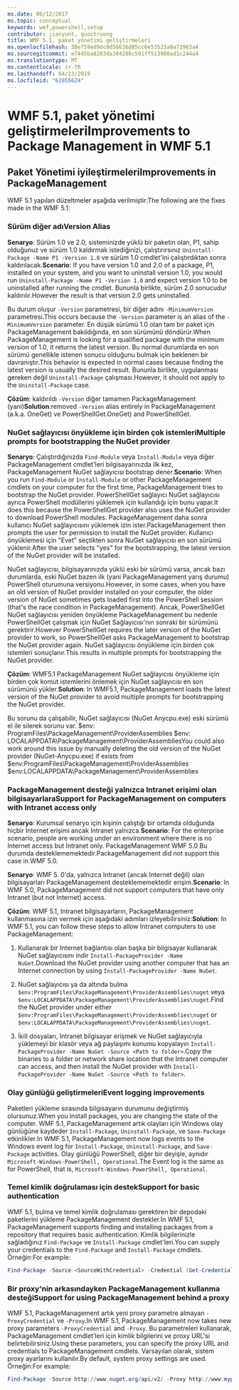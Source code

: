 ```yaml
---
ms.date: 06/12/2017
ms.topic: conceptual
keywords: wmf,powershell,setup
contributor: jianyunt, quoctruong
title: WMF 5.1, paket yönetimi geliştirmeleri
ms.openlocfilehash: 30ef59ed9dc0d56636d85cc6e53523a9a73963a4
ms.sourcegitcommit: e7445ba8203da304286c591ff513900ad1c244a4
ms.translationtype: MT
ms.contentlocale: tr-TR
ms.lasthandoff: 04/23/2019
ms.locfileid: "62055624"
---
```

# <a name="improvements-to-package-management-in-wmf-51"></a><span data-ttu-id="5da84-103">WMF 5.1, paket yönetimi geliştirmeleri</span><span class="sxs-lookup"><span data-stu-id="5da84-103">Improvements to Package Management in WMF 5.1</span></span>

## <a name="improvements-in-packagemanagement"></a><span data-ttu-id="5da84-104">Paket Yönetimi iyileştirmeleri</span><span class="sxs-lookup"><span data-stu-id="5da84-104">Improvements in PackageManagement</span></span>

<span data-ttu-id="5da84-105">WMF 5.1 yapılan düzeltmeler aşağıda verilmiştir:</span><span class="sxs-lookup"><span data-stu-id="5da84-105">The following are the fixes made in the WMF 5.1:</span></span>

### <a name="version-alias"></a><span data-ttu-id="5da84-106">Sürüm diğer adı</span><span class="sxs-lookup"><span data-stu-id="5da84-106">Version Alias</span></span>

<span data-ttu-id="5da84-107">**Senaryo**: Sürüm 1.0 ve 2.0, sisteminizde yüklü bir paketin olan, P1, sahip olduğunuz ve sürüm 1.0 kaldırmak istediğinizi, çalıştırırsınız `Uninstall-Package -Name P1 -Version 1.0` ve sürüm 1.0 cmdlet'ini çalıştırdıktan sonra kaldırılacak.</span><span class="sxs-lookup"><span data-stu-id="5da84-107">**Scenario**: If you have version 1.0 and 2.0 of a package, P1, installed on your system, and you want to uninstall version 1.0, you would run `Uninstall-Package -Name P1 -Version 1.0` and expect version 1.0 to be uninstalled after running the cmdlet.</span></span> <span data-ttu-id="5da84-108">Bununla birlikte, sürüm 2.0 sonucudur kaldırılır.</span><span class="sxs-lookup"><span data-stu-id="5da84-108">However the result is that version 2.0 gets uninstalled.</span></span>

<span data-ttu-id="5da84-109">Bu durum oluşur `-Version` parametresi, bir diğer adını `-MinimumVersion` parametresi.</span><span class="sxs-lookup"><span data-stu-id="5da84-109">This occurs because the `-Version` parameter is an alias of the `-MinimumVersion` parameter.</span></span> <span data-ttu-id="5da84-110">En düşük sürümü 1.0 olan tam bir paket için PackageManagement bakıldığında, en son sürümünü döndürür.</span><span class="sxs-lookup"><span data-stu-id="5da84-110">When PackageManagement is looking for a qualified package with the minimum version of 1.0, it returns the latest version.</span></span> <span data-ttu-id="5da84-111">Bu normal durumlarda en son sürümü genellikle istenen sonucu olduğunu bulmak için beklenen bir davranıştır.</span><span class="sxs-lookup"><span data-stu-id="5da84-111">This behavior is expected in normal cases because finding the latest version is usually the desired result.</span></span> <span data-ttu-id="5da84-112">Bununla birlikte, uygulanması gereken değil `Uninstall-Package` çalışması.</span><span class="sxs-lookup"><span data-stu-id="5da84-112">However, it should not apply to the `Uninstall-Package` case.</span></span>

<span data-ttu-id="5da84-113">**Çözüm**: kaldırıldı `-Version` diğer tamamen PackageManagement (yani)</span><span class="sxs-lookup"><span data-stu-id="5da84-113">**Solution**:removed `-Version` alias entirely in PackageManagement (a.k.a.</span></span> <span data-ttu-id="5da84-114">OneGet) ve PowerShellGet.</span><span class="sxs-lookup"><span data-stu-id="5da84-114">OneGet) and PowerShellGet.</span></span>

### <a name="multiple-prompts-for-bootstrapping-the-nuget-provider"></a><span data-ttu-id="5da84-115">NuGet sağlayıcısı önyükleme için birden çok istemleri</span><span class="sxs-lookup"><span data-stu-id="5da84-115">Multiple prompts for bootstrapping the NuGet provider</span></span>

<span data-ttu-id="5da84-116">**Senaryo**: Çalıştırdığınızda `Find-Module` veya `Install-Module` veya diğer PackageManagement cmdlet'leri bilgisayarınızda ilk kez, PackageManagement NuGet sağlayıcısı bootstrap dener.</span><span class="sxs-lookup"><span data-stu-id="5da84-116">**Scenario**: When you run `Find-Module` or `Install-Module` or other PackageManagement cmdlets on your computer for the first time, PackageManagement tries to bootstrap the NuGet provider.</span></span> <span data-ttu-id="5da84-117">PowerShellGet sağlayıcı NuGet sağlayıcısı ayrıca PowerShell modüllerini yüklemek için kullandığı için bunu yapar.</span><span class="sxs-lookup"><span data-stu-id="5da84-117">It does this because the PowerShellGet provider also uses the NuGet provider to download PowerShell modules.</span></span> <span data-ttu-id="5da84-118">PackageManagement daha sonra kullanıcı NuGet sağlayıcısını yüklemek izin ister.</span><span class="sxs-lookup"><span data-stu-id="5da84-118">PackageManagement then prompts the user for permission to install the NuGet provider.</span></span> <span data-ttu-id="5da84-119">Kullanıcı önyüklemesi için "Evet" seçtikten sonra NuGet sağlayıcısı en son sürümü yüklenir.</span><span class="sxs-lookup"><span data-stu-id="5da84-119">After the user selects "yes" for the bootstrapping, the latest version of the NuGet provider will be installed.</span></span>

<span data-ttu-id="5da84-120">NuGet sağlayıcısı, bilgisayarınızda yüklü eski bir sürümü varsa, ancak bazı durumlarda, eski NuGet bazen ilk (yani PackageManagement yarış durumu) PowerShell oturumuna versiyonu.</span><span class="sxs-lookup"><span data-stu-id="5da84-120">However, in some cases, when you have an old version of NuGet provider installed on your computer, the older version of NuGet sometimes gets loaded first into the PowerShell session (that's the race condition in PackageManagement).</span></span> <span data-ttu-id="5da84-121">Ancak, PowerShellGet NuGet sağlayıcısı yeniden önyükleme PackageManagement bu nedenle PowerShellGet çalışmak için NuGet Sağlayıcısı'nın sonraki bir sürümünü gerektirir.</span><span class="sxs-lookup"><span data-stu-id="5da84-121">However PowerShellGet requires the later version of the NuGet provider to work, so PowerShellGet asks PackageManagement to bootstrap the NuGet provider again.</span></span> <span data-ttu-id="5da84-122">NuGet sağlayıcısı önyükleme için birden çok istemleri sonuçlanır.</span><span class="sxs-lookup"><span data-stu-id="5da84-122">This results in multiple prompts for bootstrapping the NuGet provider.</span></span>

<span data-ttu-id="5da84-123">**Çözüm**: WMF5.1 PackageManagement NuGet sağlayıcısı önyükleme için birden çok komut istemlerini önlemek için NuGet sağlayıcısı en son sürümünü yükler.</span><span class="sxs-lookup"><span data-stu-id="5da84-123">**Solution**: In WMF5.1, PackageManagement loads the latest version of the NuGet provider to avoid multiple prompts for bootstrapping the NuGet provider.</span></span>

<span data-ttu-id="5da84-124">Bu sorunu da çalışabilir, NuGet sağlayıcısı (NuGet Anycpu.exe) eski sürümü el ile silerek sorunu var. $env: ProgramFiles\PackageManagement\ProviderAssemblies $env: LOCALAPPDATA\PackageManagement\ProviderAssemblies</span><span class="sxs-lookup"><span data-stu-id="5da84-124">You could also work around this issue by manually deleting the old version of the NuGet provider (NuGet-Anycpu.exe) if exists from $env:ProgramFiles\PackageManagement\ProviderAssemblies $env:LOCALAPPDATA\PackageManagement\ProviderAssemblies</span></span>


### <a name="support-for-packagemanagement-on-computers-with-intranet-access-only"></a><span data-ttu-id="5da84-125">PackageManagement desteği yalnızca Intranet erişimi olan bilgisayarlara</span><span class="sxs-lookup"><span data-stu-id="5da84-125">Support for PackageManagement on computers with Intranet access only</span></span>

<span data-ttu-id="5da84-126">**Senaryo**: Kurumsal senaryo için kişinin çalıştığı bir ortamda olduğunda hiçbir Internet erişimi ancak Intranet yalnızca.</span><span class="sxs-lookup"><span data-stu-id="5da84-126">**Scenario**: For the enterprise scenario, people are working under an environment where there is no Internet access but Intranet only.</span></span> <span data-ttu-id="5da84-127">PackageManagement WMF 5.0 Bu durumda desteklememektedir.</span><span class="sxs-lookup"><span data-stu-id="5da84-127">PackageManagement did not support this case in WMF 5.0.</span></span>

<span data-ttu-id="5da84-128">**Senaryo**: WMF 5. 0'da, yalnızca Intranet (ancak Internet değil) olan bilgisayarları PackageManagement desteklememektedir erişim.</span><span class="sxs-lookup"><span data-stu-id="5da84-128">**Scenario**: In WMF 5.0, PackageManagement did not support computers that have only Intranet (but not Internet) access.</span></span>

<span data-ttu-id="5da84-129">**Çözüm**: WMF 5.1, Intranet bilgisayarların, PackageManagement kullanmasına izin vermek için aşağıdaki adımları izleyebilirsiniz:</span><span class="sxs-lookup"><span data-stu-id="5da84-129">**Solution**: In WMF 5.1, you can follow these steps to allow Intranet computers to use PackageManagement:</span></span>

1. <span data-ttu-id="5da84-130">Kullanarak bir Internet bağlantısı olan başka bir bilgisayar kullanarak NuGet sağlayıcısını indir `Install-PackageProvider -Name NuGet`.</span><span class="sxs-lookup"><span data-stu-id="5da84-130">Download the NuGet provider using another computer that has an Internet connection by using `Install-PackageProvider -Name NuGet`.</span></span>

2. <span data-ttu-id="5da84-131">NuGet sağlayıcısı ya da altında bulma `$env:ProgramFiles\PackageManagement\ProviderAssemblies\nuget` veya `$env:LOCALAPPDATA\PackageManagement\ProviderAssemblies\nuget`.</span><span class="sxs-lookup"><span data-stu-id="5da84-131">Find the NuGet provider under either `$env:ProgramFiles\PackageManagement\ProviderAssemblies\nuget`  or  `$env:LOCALAPPDATA\PackageManagement\ProviderAssemblies\nuget`.</span></span>

3. <span data-ttu-id="5da84-132">İkili dosyaları, Intranet bilgisayar erişmek ve NuGet sağlayıcıyla yüklemeyi bir klasör veya ağ paylaşımı konumu kopyalayın `Install-PackageProvider -Name NuGet -Source <Path to folder>`.</span><span class="sxs-lookup"><span data-stu-id="5da84-132">Copy the binaries to a folder or network share location that the Intranet computer can access, and then install the NuGet provider with `Install-PackageProvider -Name NuGet -Source <Path to folder>`.</span></span>


### <a name="event-logging-improvements"></a><span data-ttu-id="5da84-133">Olay günlüğü geliştirmeleri</span><span class="sxs-lookup"><span data-stu-id="5da84-133">Event logging improvements</span></span>

<span data-ttu-id="5da84-134">Paketleri yükleme sırasında bilgisayarın durumunu değiştirmiş olursunuz.</span><span class="sxs-lookup"><span data-stu-id="5da84-134">When you install packages, you are changing the state of the computer.</span></span> <span data-ttu-id="5da84-135">WMF 5.1, PackageManagement artık olayları için Windows olay günlüğüne kaydeder `Install-Package`, `Uninstall-Package`, ve `Save-Package` etkinlikler.</span><span class="sxs-lookup"><span data-stu-id="5da84-135">In WMF 5.1, PackageManagement now logs events to the Windows event log for `Install-Package`, `Uninstall-Package`, and `Save-Package` activities.</span></span> <span data-ttu-id="5da84-136">Olay günlüğü PowerShell, diğer bir deyişle, aynıdır `Microsoft-Windows-PowerShell, Operational`.</span><span class="sxs-lookup"><span data-stu-id="5da84-136">The Event log  is the same as for PowerShell, that is, `Microsoft-Windows-PowerShell, Operational`.</span></span>

### <a name="support-for-basic-authentication"></a><span data-ttu-id="5da84-137">Temel kimlik doğrulaması için destek</span><span class="sxs-lookup"><span data-stu-id="5da84-137">Support for basic authentication</span></span>

<span data-ttu-id="5da84-138">WMF 5.1, bulma ve temel kimlik doğrulaması gerektiren bir depodaki paketlerini yükleme PackageManagement destekler.</span><span class="sxs-lookup"><span data-stu-id="5da84-138">In WMF 5.1, PackageManagement supports finding and installing packages from a repository that requires basic authentication.</span></span> <span data-ttu-id="5da84-139">Kimlik bilgilerinizle sağladığınız `Find-Package` ve `Install-Package` cmdlet'leri.</span><span class="sxs-lookup"><span data-stu-id="5da84-139">You can supply your credentials to the `Find-Package` and `Install-Package` cmdlets.</span></span> <span data-ttu-id="5da84-140">Örneğin:</span><span class="sxs-lookup"><span data-stu-id="5da84-140">For example:</span></span>

``` PowerShell
Find-Package -Source <SourceWithCredential> -Credential (Get-Credential)
```

### <a name="support-for-using-packagemanagement-behind-a-proxy"></a><span data-ttu-id="5da84-141">Bir proxy'nin arkasındayken PackageManagement kullanma desteği</span><span class="sxs-lookup"><span data-stu-id="5da84-141">Support for using PackageManagement behind a proxy</span></span>

<span data-ttu-id="5da84-142">WMF 5.1, PackageManagement artık yeni proxy parametre almayan `-ProxyCredential` ve `-Proxy`.</span><span class="sxs-lookup"><span data-stu-id="5da84-142">In WMF 5.1, PackageManagement now takes new proxy parameters `-ProxyCredential` and `-Proxy`.</span></span> <span data-ttu-id="5da84-143">Bu parametreleri kullanarak, PackageManagement cmdlet'leri için kimlik bilgilerini ve proxy URL'si belirtebilirsiniz.</span><span class="sxs-lookup"><span data-stu-id="5da84-143">Using these parameters, you can specify the proxy URL and credentials to PackageManagement cmdlets.</span></span> <span data-ttu-id="5da84-144">Varsayılan olarak, sistem proxy ayarlarını kullanılır.</span><span class="sxs-lookup"><span data-stu-id="5da84-144">By default, system proxy settings are used.</span></span> <span data-ttu-id="5da84-145">Örneğin:</span><span class="sxs-lookup"><span data-stu-id="5da84-145">For example:</span></span>

``` PowerShell
Find-Package -Source http://www.nuget.org/api/v2/ -Proxy http://www.myproxyserver.com -ProxyCredential (Get-Credential)
```

